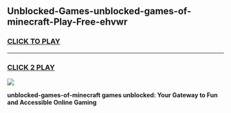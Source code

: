 
## Unblocked-Games-unblocked-games-of-minecraft-Play-Free-ehvwr
<h3>
<a href="https://premium76.site?title=unblocked-games-of-minecraft&ref=09A">CLICK TO PLAY</a></h3>
<hr>

<h3>
<a href="https://premium76.site?title=unblocked-games-of-minecraft&ref=09A">CLICK 2 PLAY</a>
  
</h3>

<a href="https://premium76.site?title=unblocked-games-of-minecraft&ref=09A"><img src="https://clearcache.store/games.png"></a>


**unblocked-games-of-minecraft games unblocked: Your Gateway to Fun and Accessible Online Gaming**

